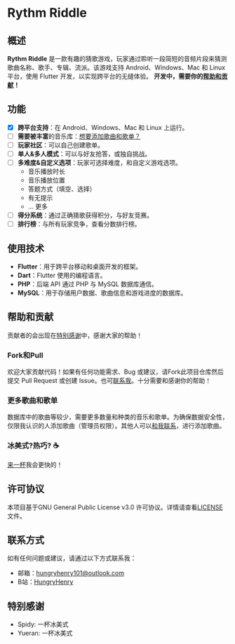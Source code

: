 # Rythm Riddle

## 概述

**Rythm Riddle** 是一款有趣的猜歌游戏，玩家通过聆听一段简短的音频片段来猜测歌曲名称、歌手、专辑、流派。该游戏支持 Android、Windows、Mac 和 Linux 平台，使用 Flutter 开发，以实现跨平台的无缝体验。
**开发中，需要你的[帮助和贡献](#帮助和贡献)！**

## 功能

- [x] **跨平台支持**：在 Android、Windows、Mac 和 Linux 上运行。
- [ ] **需要被丰富**的音乐库：[想要添加歌曲和歌单？](#更多歌曲和歌单)
- [ ] **玩家社区**：可以自己创建歌单。
- [ ] **单人&多人模式**：可以与好友抢答，或独自挑战。
- [ ] **多难度&自定义选项**：玩家可选择难度，和自定义游戏选项。
  - 音乐播放时长
  - 音乐播放位置
  - 答题方式（填空、选择）
  - 有无提示
  - ... 更多
- [ ] **得分系统**：通过正确猜歌获得积分，与好友竞赛。
- [ ] **排行榜**：与所有玩家竞争，查看分数排行榜。

## 使用技术

- **Flutter**：用于跨平台移动和桌面开发的框架。
- **Dart**：Flutter 使用的编程语言。
- **PHP**：后端 API 通过 PHP 与 MySQL 数据库通信。
- **MySQL**：用于存储用户数据、歌曲信息和游戏进度的数据库。

## 帮助和贡献
贡献者的会出现在[特别感谢](#特别感谢)中，感谢大家的帮助！

### Fork和Pull
欢迎大家贡献代码！如果有任何功能需求、Bug 或建议，请Fork此项目仓库然后提交 Pull Request 或创建 Issue。也可[联系我](#联系方式)。十分需要和感谢你的帮助！

### 更多歌曲和歌单
数据库中的歌曲等较少，需要更多数量和种类的音乐和歌单。为确保数据安全性，仅限我认识的人添加歌曲（管理员权限）。其他人可以[和我联系](#联系方式)，进行添加歌曲。

### 冰美式?热巧? ☕
[来一杯](http://hungryhenry.xyz/reward.html)我会更快的！


## 许可协议
本项目基于GNU General Public License v3.0 许可协议。详情请查看[LICENSE](/LICENSE)文件。

## 联系方式
如有任何问题或建议，请通过以下方式联系我：
- 邮箱：[hungryhenry101@outlook.com](mailto:hungryhenry101@outlook.com)
- B站：[HungryHenry](https://space.bilibili.com/672872726)

## 特别感谢
- Spidy: 一杯冰美式
- Yueran: 一杯冰美式